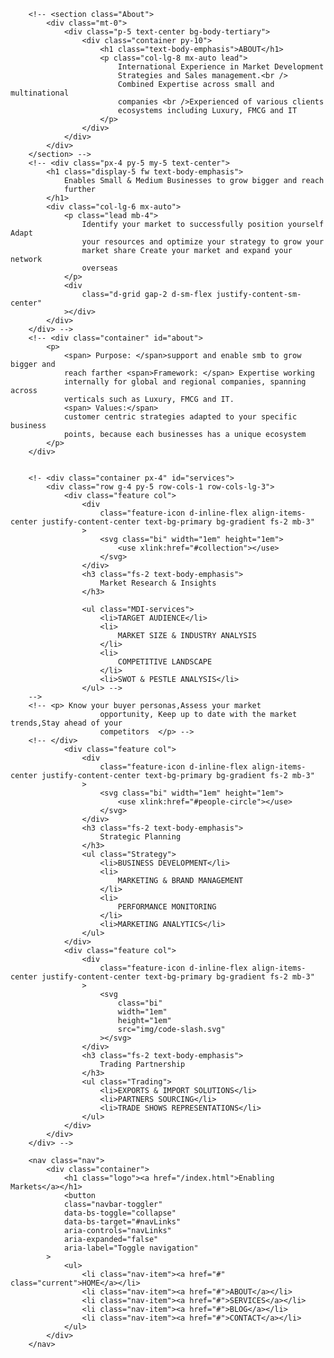  <!-- Section About -->

        <!-- <section class="About">
            <div class="mt-0">
                <div class="p-5 text-center bg-body-tertiary">
                    <div class="container py-10">
                        <h1 class="text-body-emphasis">ABOUT</h1>
                        <p class="col-lg-8 mx-auto lead">
                            International Experience in Market Development
                            Strategies and Sales management.<br />
                            Combined Expertise across small and multinational
                            companies <br />Experienced of various clients
                            ecosystems including Luxury, FMCG and IT
                        </p>
                    </div>
                </div>
            </div>
        </section> -->
        <!-- <div class="px-4 py-5 my-5 text-center">
            <h1 class="display-5 fw text-body-emphasis">
                Enables Small & Medium Businesses to grow bigger and reach
                further
            </h1>
            <div class="col-lg-6 mx-auto">
                <p class="lead mb-4">
                    Identify your market to successfully position yourself Adapt
                    your resources and optimize your strategy to grow your
                    market share Create your market and expand your network
                    overseas
                </p>
                <div
                    class="d-grid gap-2 d-sm-flex justify-content-sm-center"
                ></div>
            </div>
        </div> -->
        <!-- <div class="container" id="about">
            <p>
                <span> Purpose: </span>support and enable smb to grow bigger and
                reach farther <span>Framework: </span> Expertise working
                internally for global and regional companies, spanning across
                verticals such as Luxury, FMCG and IT.
                <span> Values:</span>
                customer centric strategies adapted to your specific business
                points, because each businesses has a unique ecosystem
            </p>
        </div>


        <!- <div class="container px-4" id="services">
            <div class="row g-4 py-5 row-cols-1 row-cols-lg-3">
                <div class="feature col">
                    <div
                        class="feature-icon d-inline-flex align-items-center justify-content-center text-bg-primary bg-gradient fs-2 mb-3"
                    >
                        <svg class="bi" width="1em" height="1em">
                            <use xlink:href="#collection"></use>
                        </svg>
                    </div>
                    <h3 class="fs-2 text-body-emphasis">
                        Market Research & Insights
                    </h3>

                    <ul class="MDI-services">
                        <li>TARGET AUDIENCE</li>
                        <li>
                            MARKET SIZE & INDUSTRY ANALYSIS
                        </li>
                        <li>
                            COMPETITIVE LANDSCAPE
                        </li>
                        <li>SWOT & PESTLE ANALYSIS</li>
                    </ul> -->
        -->
        <!-- <p> Know your buyer personas,Assess your market
                        opportunity, Keep up to date with the market trends,Stay ahead of your
                        competitors  </p> -->
        <!-- </div>
                <div class="feature col">
                    <div
                        class="feature-icon d-inline-flex align-items-center justify-content-center text-bg-primary bg-gradient fs-2 mb-3"
                    >
                        <svg class="bi" width="1em" height="1em">
                            <use xlink:href="#people-circle"></use>
                        </svg>
                    </div>
                    <h3 class="fs-2 text-body-emphasis">
                        Strategic Planning
                    </h3>
                    <ul class="Strategy">
                        <li>BUSINESS DEVELOPMENT</li>
                        <li>
                            MARKETING & BRAND MANAGEMENT
                        </li>
                        <li>
                            PERFORMANCE MONITORING
                        </li>
                        <li>MARKETING ANALYTICS</li>
                    </ul>
                </div>
                <div class="feature col">
                    <div
                        class="feature-icon d-inline-flex align-items-center justify-content-center text-bg-primary bg-gradient fs-2 mb-3"
                    >
                        <svg
                            class="bi"
                            width="1em"
                            height="1em"
                            src="img/code-slash.svg"
                        ></svg>
                    </div>
                    <h3 class="fs-2 text-body-emphasis">
                        Trading Partnership
                    </h3>
                    <ul class="Trading">
                        <li>EXPORTS & IMPORT SOLUTIONS</li>
                        <li>PARTNERS SOURCING</li>
                        <li>TRADE SHOWS REPRESENTATIONS</li>
                    </ul>
                </div>
            </div>
        </div> -->

<!-- navbar brad -->

        <nav class="nav">
            <div class="container">
                <h1 class="logo"><a href="/index.html">Enabling Markets</a></h1>
                <button
                class="navbar-toggler"
                data-bs-toggle="collapse"
                data-bs-target="#navLinks"
                aria-controls="navLinks"
                aria-expanded="false"
                aria-label="Toggle navigation"
            >
                <ul>
                    <li class="nav-item"><a href="#" class="current">HOME</a></li>
                    <li class="nav-item"><a href="#">ABOUT</a></li>
                    <li class="nav-item"><a href="#">SERVICES</a></li>
                    <li class="nav-item"><a href="#">BLOG</a></li>
                    <li class="nav-item"><a href="#">CONTACT</a></li>
                </ul>
            </div>
        </nav>
